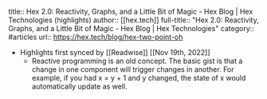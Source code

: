 title:: Hex 2.0: Reactivity, Graphs, and a Little Bit of Magic - Hex Blog | Hex Technologies (highlights)
author:: [[hex.tech]]
full-title:: "Hex 2.0: Reactivity, Graphs, and a Little Bit of Magic - Hex Blog | Hex Technologies"
category:: #articles
url:: https://hex.tech/blog/hex-two-point-oh

- Highlights first synced by [[Readwise]] [[Nov 19th, 2022]]
	- Reactive programming is an old concept. The basic gist is that a change in one component will trigger changes in another. For example, if you had x = y + 1 and y changed, the state of x would automatically update as well.